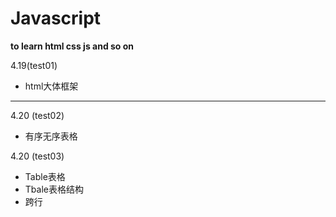 # Javascript
<strong>to learn html css js and so on</strong>

4.19(test01)
<ul>
<li>html大体框架</li>
</ul>
<hr>
4.20 (test02)
<ul>
<li>有序无序表格</li>
</ul>
4.20 (test03)
 <ul>
 <li>Table表格</li>
 <li>Tbale表格结构</li>
 <li>跨行</li>
</ul>
 